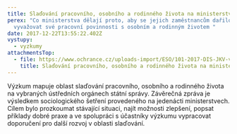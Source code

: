 ```yaml
---
title: Slaďování pracovního, osobního a rodinného života na ministerstvech ČR
perex: "Co ministerstva dělají proto, aby se jejich zaměstnancům dařilo
  vyvažovat své pracovní povinnosti s osobním a rodinným životem "
date: 2017-12-22T13:55:22.402Z
vystupy:
  - vyzkumy
attachmentsTop:
  - file: https://www.ochrance.cz/uploads-import/ESO/101-2017-DIS-JKV-vyzkumna_zprava.pdf
    title: Slaďování pracovního, osobního a rodinného života na ministerstvech ČR
---
```

<p>Výzkum mapuje oblast slaďování pracovního, osobního a&nbsp;rodinného života na vybraných ústředních orgánech státní správy. Závěrečná zpráva je výsledkem sociologického šetření provedeného na jedenácti ministerstvech. Cílem bylo prozkoumat stávající situaci, najít možnosti zlepšení, popsat příklady dobré praxe a ve spolupráci s účastníky výzkumu vypracovat doporučení pro další rozvoj v oblasti slaďování.</p>
